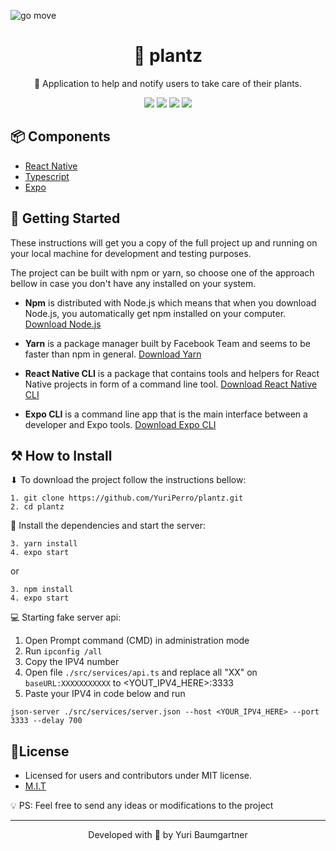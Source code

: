 ![go move](https://i.imgur.com/fn1z3E8.png)

<h1 align="center">
    <a>🌱 plantz</a>
</h1>
<p align="center">🔗 Application to help and notify users to take care of their plants. </p>
<div align="center">
    <img src="https://img.shields.io/static/v1?label=React-Native&message=v0.64&color=6D21B4&style=for-the-badge&logo=react" />
    <img src="https://img.shields.io/static/v1?label=Typescript&message=v4.2&color=2184B4&style=for-the-badge&logo=typescript" />
    <img src="https://img.shields.io/static/v1?label=Expo&message=v41&color=FFFFFF&style=for-the-badge&logo=expo" />
    <img src="https://img.shields.io/static/v1?label=License&message=MIT&color=8ED500&style=for-the-badge" />
<!--     <img src="https://img.shields.io/github/stars/YuriPerro/plantz?color=F50057&style=for-the-badge" /> -->
</div>

## 📦 Components

* [React Native](https://reactnative.dev/)
* [Typescript](https://www.typescriptlang.org/)
* [Expo](https://docs.expo.io/)

## 🚀 Getting Started

These instructions will get you a copy of the full project up and running on your local machine for development and testing purposes.

The project can be built with npm or yarn, so choose one of the approach bellow in case you don't have any installed on your system.

* **Npm** is distributed with Node.js which means that when you download Node.js, you automatically get npm installed on your computer. [Download Node.js](https://nodejs.org/en/download/)

* **Yarn** is a package manager built by Facebook Team and seems to be faster than npm in general.  [Download Yarn](https://yarnpkg.com/en/docs/install)

* **React Native CLI** is a package that contains tools and helpers for React Native projects in form of a command line tool.  [Download React Native CLI](https://facebook.github.io/react-native/docs/getting-started)

* **Expo CLI** is a command line app that is the main interface between a developer and Expo tools. [Download Expo CLI](https://docs.expo.io/get-started/installation/)

## ⚒️ How to Install

⬇ To download the project follow the instructions bellow:

```
1. git clone https://github.com/YuriPerro/plantz.git
2. cd plantz
```

🎯 Install the dependencies and start the server:

```
3. yarn install
4. expo start
```
or
```
3. npm install
4. expo start
```
💻 Starting fake server api:

1. Open Prompt command (CMD) in administration mode
2. Run ```ipconfig /all```
3. Copy the IPV4 number
4. Open file ```./src/services/api.ts``` and replace all "XX" on ```baseURL:XXXXXXXXXXX``` to <YOUT_IPV4_HERE>:3333
5. Paste your IPV4 in code below and run
```
json-server ./src/services/server.json --host <YOUR_IPV4_HERE> --port 3333 --delay 700
```
## 📃License

* Licensed for users and contributors under MIT license.
* [M.I.T](https://github.com/YuriPerro/go.move/blob/main/LICENSE)

💡 PS: Feel free to send any ideas or modifications to the project

---
<p align="center">Developed with 💜 by Yuri Baumgartner</p>

